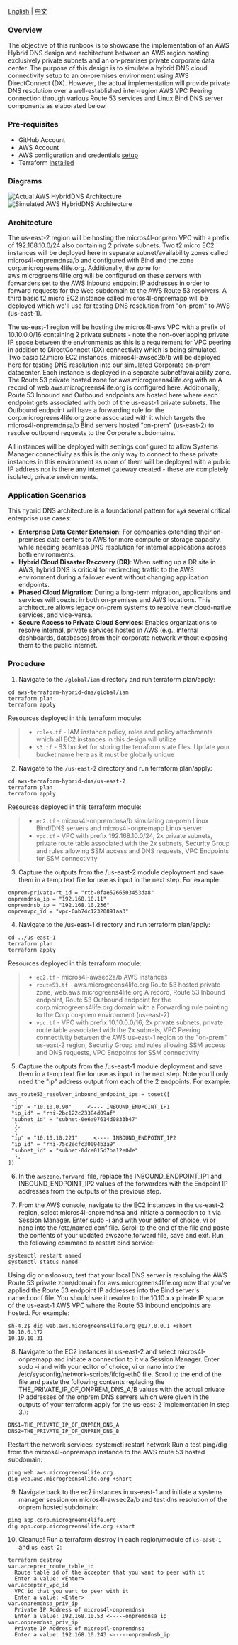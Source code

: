 [English](./README.md) | [中文](./README.zh-CN.md)

### Overview
The objective of this runbook is to showcase the implementation of an AWS Hybrid DNS design and architecture between an AWS region hosting exclusively private subnets and an on-premises private corporate data center. The purpose of this design is to simulate a hybrid DNS cloud connectivity setup to an on-premises environment using AWS DirectConnect (DX). However, the actual implementation will provide private DNS resolution over a well-established inter-region AWS VPC Peering connection through various Route 53 services and Linux Bind DNS server components as elaborated below.

### Pre-requisites

- GitHub Account
- AWS Account
- AWS configuration and credentials [setup](https://docs.aws.amazon.com/cli/latest/userguide/cli-configure-files.html)
- Terraform [installed](https://developer.hashicorp.com/terraform/tutorials/aws-get-started/install-cli)

### Diagrams
![Actual AWS HybridDNS Architecture](assets/HybridDNS.jpg)
![Simulated AWS HybridDNS Architecture](assets/HybridDNS1.jpg)
### Architecture
The us-east-2 region will be hosting the micros4l-onprem VPC with a prefix of 192.168.10.0/24 also containing 2 private subnets. Two t2.micro EC2 instances will be deployed here in separate subnet/availability zones called micros4l-onpremdnsa/b and configured with Bind and the zone corp.microgreens4life.org. Additionally, the zone for aws.microgreens4life.org will be configured on these servers with forwarders set to the AWS Inbound endpoint IP addresses in order to forward requests for the Web subdomain to the AWS Route 53 resolvers. A third basic t2.micro EC2 instance called micros4l-onpremapp will be deployed which we'll use for testing DNS resolution from "on-prem" to AWS (us-east-1).

The us-east-1 region will be hosting the micros4l-aws VPC with a prefix of 10.10.0.0/16 containing 2 private subnets - note the non-overlapping private IP space between the environments as this is a requirement for VPC peering in addition to DirectConnect (DX) connectivity which is being simulated. Two basic t2.micro EC2 instances, micros4l-awsec2b/b will be deployed here for testing DNS resolution into our simulated Corporate on-prem datacenter. Each instance is deployed in a separate subnet/availability zone. The Route 53 private hosted zone for aws.microgreens4life.org with an A record of web.aws.microgreens4life.org is configured here. Additionally, Route 53 Inbound and Outbound endpoints are hosted here where each endpoint gets associated with both of the us-east-1 private subnets. The Outbound endpoint will have a forwarding rule for the corp.microgreens4life.org zone associated with it which targets the micros4l-onpremdnsa/b Bind servers hosted "on-prem" (us-east-2) to resolve outbound requests to the Corporate subdomains.

All instances will be deployed with settings configured to allow Systems Manager connectivity as this is the only way to connect to these private instances in this environment as none of them will be deployed with a public IP address nor is there any internet gateway created - these are completely isolated, private environments.

### Application Scenarios
This hybrid DNS architecture is a foundational pattern for قوة several critical enterprise use cases:

-   **Enterprise Data Center Extension**: For companies extending their on-premises data centers to AWS for more compute or storage capacity, while needing seamless DNS resolution for internal applications across both environments.
-   **Hybrid Cloud Disaster Recovery (DR)**: When setting up a DR site in AWS, hybrid DNS is critical for redirecting traffic to the AWS environment during a failover event without changing application endpoints.
-   **Phased Cloud Migration**: During a long-term migration, applications and services will coexist in both on-premises and AWS locations. This architecture allows legacy on-prem systems to resolve new cloud-native services, and vice-versa.
-   **Secure Access to Private Cloud Services**: Enables organizations to resolve internal, private services hosted in AWS (e.g., internal dashboards, databases) from their corporate network without exposing them to the public internet.
### Procedure
1. Navigate to the `/global/iam` directory and run terraform plan/apply:
```
cd aws-terraform-hybrid-dns/global/iam
terraform plan
terraform apply
```
Resources deployed in this terraform module:
>* `roles.tf` - IAM instance policy, roles and policy attachments which all EC2 instances in this design will utilize
>* `s3.tf` - S3 bucket for storing the terraform state files. Update your bucket name here as it must be globally unique

2. Navigate to the `/us-east-2` directory and run terraform plan/apply:
```
cd aws-terraform-hybrid-dns/us-east-2
terraform plan
terraform apply
```
Resources deployed in this terraform module:
>* `ec2.tf` - micros4l-onpremdnsa/b simulating on-prem Linux Bind/DNS servers and micros4l-onpremapp Linux server
>* `vpc.tf` - VPC with prefix 192.168.10.0/24, 2x private subnets, private route table associated with the 2x subnets, Security Group and rules allowing SSM access and DNS requests, VPC Endpoints for SSM connectivity

3. Capture the outputs from the /us-east-2 module deployment and save them in a temp text file for use as input in the next step. For example:
```
onprem-private-rt_id = "rtb-0fae5266503453da8"
onpremdnsa_ip = "192.168.10.11"
onpremdnsb_ip = "192.168.10.236"
onpremvpc_id = "vpc-0ab74c12320891aa3"
```
4. Navigate to the /us-east-1 directory and run terraform plan/apply:
```
cd ../us-east-1
terraform plan
terraform apply
```
Resources deployed in this terraform module:
>* `ec2.tf` - micros4l-awsec2a/b AWS instances
>* `route53.tf` - aws.microgreens4life.org Route 53 hosted private zone, web.aws.microgreens4life.org A record, Route 53 Inbound endpoint, Route 53 Outbound endpoint for the corp.microgreens4life.org domain with a Forwarding rule pointing to the Corp on-prem environment (us-east-2)
>* `vpc.tf` - VPC with prefix 10.10.0.0/16, 2x private subnets, private route table associated with the 2x subnets, VPC Peering connectivity between the AWS us-east-1 region to the "on-prem" us-east-2 region, Security Group and rules allowing SSM access and DNS requests, VPC Endpoints for SSM connectivity

5. Capture the outputs from the /us-east-1 module deployment and save them in a temp text file for use as input in the next step. Note you'll only need the "ip" address output from each of the 2 endpoints. For example:
```
aws_route53_resolver_inbound_endpoint_ips = toset([
  {
 "ip" = "10.10.0.90"     <---- INBOUND_ENDPOINT_IP1
 "ip_id" = "rni-2bc122c23384d09af"
 "subnet_id" = "subnet-0e6a97614d0833b47"
  },
  {
 "ip" = "10.10.10.221"     <---- INBOUND_ENDPOINT_IP2
 "ip_id" = "rni-75c2ecfc30094b3a9"
 "subnet_id" = "subnet-0dce015d7ba12e0de"
  },
])
```
6. In the `awszone.forward `file, replace the INBOUND_ENDPOINT_IP1 and INBOUND_ENDPOINT_IP2 values of the forwarders with the Endpoint IP addresses from the outputs of the previous step.

7. From the AWS console, navigate to the EC2 instances in the us-east-2 region, select micros4l-onpremdnsa and initiate a connection to it via Session Manager. Enter sudo -i and with your editor of choice, vi or nano into the /etc/named.conf file. Scroll to the end of the file and paste the contents of your updated awszone.forward file, save and exit. Run the following command to restart bind service:
```
systemctl restart named 
systemctl status named 
```
Using dig or nslookup, test that your local DNS server is resolving the AWS Route 53 private zone/domain for aws.microgreens4life.org now that you've applied the Route 53 endpoint IP addresses into the Bind server's named.conf file. You should see it resolve to the 10.10.x.x private IP space of the us-east-1 AWS VPC where the Route 53 inbound endpoints are hosted. For example:
```
sh-4.2$ dig web.aws.microgreens4life.org @127.0.0.1 +short
10.10.0.172
10.10.10.31
```

8. Navigate to the EC2 instances in us-east-2 and select micros4l-onpremapp and initiate a connection to it via Session Manager. Enter sudo -i and with your editor of choice, vi or nano into the /etc/sysconfig/network-scripts/ifcfg-eth0 file. Scroll to the end of the file and paste the following contents replacing the THE_PRIVATE_IP_OF_ONPREM_DNS_A/B values with the actual private IP addresses of the onprem DNS servers which were given in the outputs of your terraform apply for the us-east-2 implementation in step 3.):
```
DNS1=THE_PRIVATE_IP_OF_ONPREM_DNS_A
DNS2=THE_PRIVATE_IP_OF_ONPREM_DNS_B
```
Restart the network services: systemctl restart network Run a test ping/dig from the micros4l-onpremapp instance to the AWS route 53 hosted subdomain:
```
ping web.aws.microgreens4life.org
dig web.aws.microgreens4life.org +short
```

9. Navigate back to the ec2 instances in us-east-1 and initiate a systems manager session on micros4l-awsec2a/b and test dns resolution of the onprem hosted subdomain:
```
ping app.corp.microgreens4life.org
dig app.corp.microgreens4life.org +short
```
10. Cleanup! Run a terraform destroy in each region/module of `us-east-1` and `us-east-2`:
```
terraform destroy
var.accepter_route_table_id
  Route table id of the accepter that you want to peer with it
  Enter a value: <Enter>
var.accepter_vpc_id
  VPC id that you want to peer with it
  Enter a value: <Enter>
var.onpremdnsa_priv_ip
  Private IP Address of micros4l-onpremdnsa
  Enter a value: 192.168.10.53 <-----onpremdnsa_ip
var.onpremdnsb_priv_ip
  Private IP Address of micros4l-onpremdnsb
  Enter a value: 192.168.10.243 <-----onpremdnsb_ip
```
